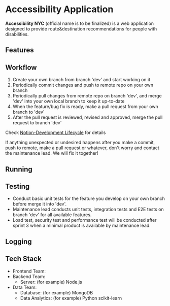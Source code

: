 # Accessibility Application
**Accessibility NYC** (official name is to be finalized) is a web application designed to provide route&destination recommendations for people with disabilities.

## Features

## Workflow
1. Create your own branch from branch 'dev' and start working on it
2. Periodically commit changes and push to remote repo on your own branch
3. Periodically pull changes from remote repo on branch 'dev', and merge 'dev' into your own local branch to keep it up-to-date
4. When the feature/bug fix is ready, make a pull request from your own branch to 'dev'
5. After the pull request is reviewed, revised and approved, merge the pull request to branch 'dev'

Check [Notion-Development Lifecycle](https://www.notion.so/Development-Lifecycle-765c3a23d0ac4d3bb95618213883b4a8) for details

If anything unexpected or undesired happens after you make a commit, push to remote, make a pull request or whatever, don't worry and contact the maintenance lead. We will fix it together!

## Running

## Testing
- Conduct basic unit tests for the feature you develop on your own branch before merge it into 'dev'.
- Maintenance lead conducts unit tests, integration tests and E2E tests on branch 'dev' for all available features.
- Load test, security test and performance test will be conducted after sprint 3 when a minimal product is available by maintenance lead.

## Logging

## Tech Stack
- Frontend Team:
- Backend Team:
  - Server: (for example) Node.js
- Data Team:
  - Database: (for example) MongoDB
  - Data Analytics: (for example) Python scikit-learn
